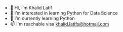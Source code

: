 - 👋 Hi, I’m Khalid Latif
- 👀 I’m interested in learning Python for Data Science
- 🌱 I’m currently learning Python
- 📫 I'm reachable visa khalid.latifs@hotmail.com

<!---
khalidlatifs/khalidlatifs is a ✨ special ✨ repository because its `README.md` (this file) appears on your GitHub profile.
You can click the Preview link to take a look at your changes.
--->
